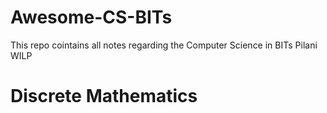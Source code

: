 # Awesome-CS-BITs
This repo cointains all notes regarding the Computer Science in BITs Pilani WILP

# Discrete Mathematics

